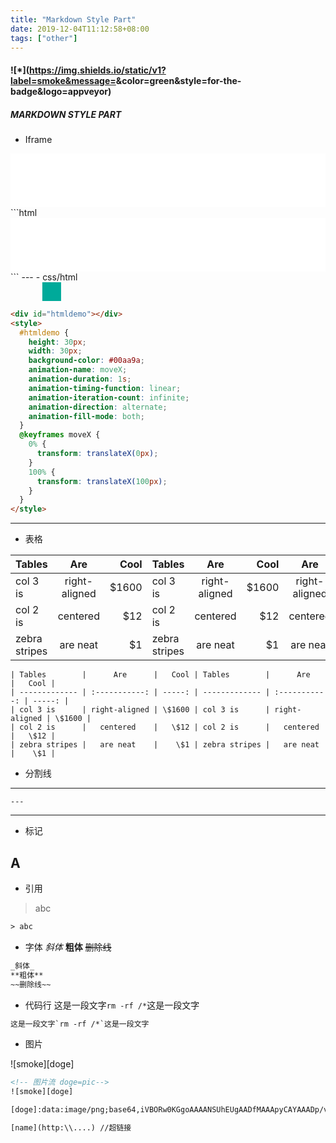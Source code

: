 ```yaml
---
title: "Markdown Style Part"
date: 2019-12-04T11:12:58+08:00
tags: ["other"]
---
```

#### ![*](https://img.shields.io/static/v1?label=smoke&message=<Markdown Style Part>&color=green&style=for-the-badge&logo=appveyor)

##### MARKDOWN STYLE PART


- Iframe
<!-- 属性什么的不要错了，最好用双引号括住 -->
<!-- 网易云的iframe需要做些调整，调整如下 -->
<iframe src="//music.163.com/outchain/player?type=2&id=536096151&auto=0&height=66" frameborder="0" width="100%" height="86px"></iframe>
```html
<iframe src="//music.163.com/outchain/player?type=2&id=536096151&auto=0&height=66" frameborder="0" width="100%" height="86px"></iframe>
```
---
- css/html
<div id="htmldemo"></div>
<style>
  #htmldemo {
    height: 30px;
    width: 30px;
    background-color: #00aa9a;
    animation-name: moveX;
    animation-duration: 1s;
    animation-timing-function: linear;
    animation-iteration-count: infinite;
    animation-direction: alternate;
    animation-fill-mode: both;
  }
  @keyframes moveX {
    0% {
      transform: translateX(1px);
    }
    100% {
      transform: translateX(750px);
    }
  }
</style>

```html
<div id="htmldemo"></div>
<style>
  #htmldemo {
    height: 30px;
    width: 30px;
    background-color: #00aa9a;
    animation-name: moveX;
    animation-duration: 1s;
    animation-timing-function: linear;
    animation-iteration-count: infinite;
    animation-direction: alternate;
    animation-fill-mode: both;
  }
  @keyframes moveX {
    0% {
      transform: translateX(0px);
    }
    100% {
      transform: translateX(100px);
    }
  }
</style>
```
---
- 表格

| Tables        |      Are      |   Cool | Tables        |      Are      |   Cool |         Are      |
| ------------- | :-----------: | -----: | ------------- | :-----------: | -----: | :--------------: |
| col 3 is      | right-aligned | \$1600 | col 3 is      | right-aligned | \$1600 |    right-aligned |
| col 2 is      |   centered    |   \$12 | col 2 is      |   centered    |   \$12 |      centered    |
| zebra stripes |   are neat    |    \$1 | zebra stripes |   are neat    |    \$1 |      are neat    |

```text
| Tables        |      Are      |   Cool | Tables        |      Are      |   Cool |
| ------------- | :-----------: | -----: | ------------- | :-----------: | -----: |
| col 3 is      | right-aligned | \$1600 | col 3 is      | right-aligned | \$1600 |
| col 2 is      |   centered    |   \$12 | col 2 is      |   centered    |   \$12 |
| zebra stripes |   are neat    |    \$1 | zebra stripes |   are neat    |    \$1 |
```

- 分割线

---
```text
---
```
---

- 标记

A
---

- 引用

> abc
```html
> abc
```

- 字体
_斜体_
**粗体**
~~删除线~~
```html
_斜体_
**粗体**
~~删除线~~
```

- 代码行
这是一段文字`rm -rf /*`这是一段文字

```html
这是一段文字`rm -rf /*`这是一段文字
```

- 图片


![smoke][doge]
```html
<!-- 图片流 doge=pic-->
![smoke][doge]

[doge]:data:image/png;base64,iVBORw0KGgoAAAANSUhEUgAADfMAAApyCAYAAADp/vULAAAACXBIWXMAAAsTAAALEwEAmpwYAAAgAElEQVR4nOzdaZRV9Zk+7JtiHsQIAsqsgBPihAOBRDEtiSaIQ0yMY2trwCHov40apLHVRNSOEBNRMTgRsdUYWztpE42COIsooEYQFRQEAgiCTMVUVL0feDmLsgoohJJ0e11rsbL3

[name](http:\\....) //超链接
```





